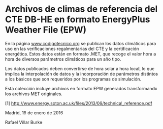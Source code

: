 Archivos de climas de referencia del CTE DB-HE en formato EnergyPlus Weather File (EPW)
=======================================================================================

En la página www.codigotecnico.org se publican los datos climáticos para uso
en las verificaciones regalmentarias del CTE y la certificación energética.
Estos datos están en formato .MET, que recoge el valor hora a hora de diversos
parámetros climáticos para un año tipo.

Los datos publicados deben convertirse de hora solar a hora local, lo que
implica la interpolación de datos y la incorporación de parámetros distintos a
los básicos que son requeridos por los programas de simulación.

Esta colección incluye archivos en formato EPW generados transformando los
archivos MET originales.

[1] http://www.energy.soton.ac.uk/files/2013/06/technical_reference.pdf

Madrid, 19 de enero de 2016

Rafael Villar Burke
